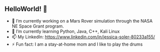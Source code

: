 ## HelloWorld! 👋

- 🔭 I’m currently working on a Mars Rover simulation through the NASA NE Space Grant program.
- 🌱 I’m currently learning Python, Java, C++, Kali Linux
- 📫 My LinkedIn: https://www.linkedin.com/in/jessica-soler-80233a155/
- ⚡ Fun fact: I am a stay-at-home mom and I like to play the drums
